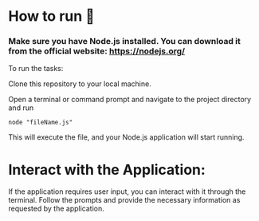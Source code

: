 # How to run 🚀

### Make sure you have Node.js installed. You can download it from the official website: https://nodejs.org/

To run the tasks:

Clone this repository to your local machine.

Open a terminal or command prompt and navigate to the project directory and run

    node "fileName.js"
    
This will execute the file, and your Node.js application will start running.

# Interact with the Application:

If the application requires user input, you can interact with it through the terminal. 
Follow the prompts and provide the necessary information as requested by the application.
